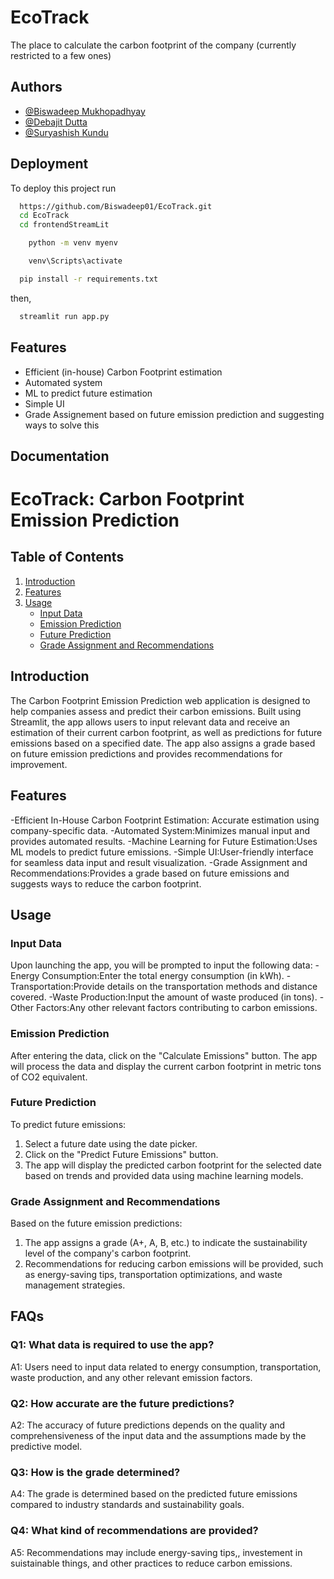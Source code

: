 
# EcoTrack

The place to calculate the carbon footprint of the company (currently restricted to a few ones)


## Authors

- [@Biswadeep Mukhopadhyay](https://www.github.com/Biswadeep01)
- [@Debajit Dutta](https://www.github.com/debajit07)
- [@Suryashish Kundu](https://www.github.com/suryashish)


## Deployment

To deploy this project run

 ```bash
   https://github.com/Biswadeep01/EcoTrack.git
   cd EcoTrack
   cd frontendStreamLit
   ```
```bash
    python -m venv myenv
```
```bash
    venv\Scripts\activate
```
```bash
  pip install -r requirements.txt
```
then, 
```bash
  streamlit run app.py
```


## Features

- Efficient (in-house) Carbon Footprint estimation
- Automated system
- ML to predict future estimation
- Simple UI
- Grade Assignement based on future emission prediction and suggesting ways to solve this


## Documentation

# EcoTrack: Carbon Footprint Emission Prediction

## Table of Contents
1. [Introduction](#introduction)
2. [Features](#features)
3. [Usage](#usage)
   - [Input Data](#input-data)
   - [Emission Prediction](#emission-prediction)
   - [Future Prediction](#future-prediction)
   - [Grade Assignment and Recommendations](#grade-assignment-and-recommendations)

## Introduction
The Carbon Footprint Emission Prediction web application is designed to help companies assess and predict their carbon emissions. Built using Streamlit, the app allows users to input relevant data and receive an estimation of their current carbon footprint, as well as predictions for future emissions based on a specified date. The app also assigns a grade based on future emission predictions and provides recommendations for improvement.

## Features
-Efficient In-House Carbon Footprint Estimation: Accurate estimation using company-specific data.
-Automated System:Minimizes manual input and provides automated results.
-Machine Learning for Future Estimation:Uses ML models to predict future emissions.
-Simple UI:User-friendly interface for seamless data input and result visualization.
-Grade Assignment and Recommendations:Provides a grade based on future emissions and suggests ways to reduce the carbon footprint.


## Usage

### Input Data
Upon launching the app, you will be prompted to input the following data:
-Energy Consumption:Enter the total energy consumption (in kWh).
-Transportation:Provide details on the transportation methods and distance covered.
-Waste Production:Input the amount of waste produced (in tons).
-Other Factors:Any other relevant factors contributing to carbon emissions.

### Emission Prediction
After entering the data, click on the "Calculate Emissions" button. The app will process the data and display the current carbon footprint in metric tons of CO2 equivalent.

### Future Prediction
To predict future emissions:
1. Select a future date using the date picker.
2. Click on the "Predict Future Emissions" button.
3. The app will display the predicted carbon footprint for the selected date based on trends and provided data using machine learning models.

### Grade Assignment and Recommendations
Based on the future emission predictions:
1. The app assigns a grade (A+, A, B, etc.) to indicate the sustainability level of the company's carbon footprint.
2. Recommendations for reducing carbon emissions will be provided, such as energy-saving tips, transportation optimizations, and waste management strategies.



## FAQs
### Q1: What data is required to use the app?
A1: Users need to input data related to energy consumption, transportation, waste production, and any other relevant emission factors.

### Q2: How accurate are the future predictions?
A2: The accuracy of future predictions depends on the quality and comprehensiveness of the input data and the assumptions made by the predictive model.

### Q3: How is the grade determined?
A4: The grade is determined based on the predicted future emissions compared to industry standards and sustainability goals.

### Q4: What kind of recommendations are provided?
A5: Recommendations may include energy-saving tips,, investement in suistainable things, and other practices to reduce carbon emissions.